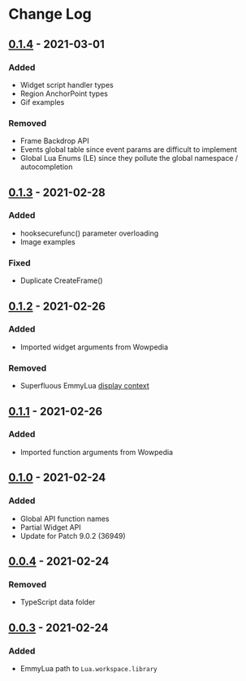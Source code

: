 # Change Log

## [0.1.4] - 2021-03-01
### Added
- Widget script handler types
- Region AnchorPoint types
- Gif examples

### Removed
- Frame Backdrop API
- Events global table since event params are difficult to implement
- Global Lua Enums (LE) since they pollute the global namespace / autocompletion

## [0.1.3] - 2021-02-28
### Added
- hooksecurefunc() parameter overloading
- Image examples

### Fixed
- Duplicate CreateFrame()

## [0.1.2] - 2021-02-26
### Added
- Imported widget arguments from Wowpedia

### Removed
- Superfluous EmmyLua [display context](https://github.com/sumneko/lua-language-server/issues/202)

## [0.1.1] - 2021-02-26
### Added
- Imported function arguments from Wowpedia

## [0.1.0] - 2021-02-24
### Added
- Global API function names
- Partial Widget API
- Update for Patch 9.0.2 (36949)

## [0.0.4] - 2021-02-24
### Removed
- TypeScript data folder

## [0.0.3] - 2021-02-24
### Added
- EmmyLua path to `Lua.workspace.library`

[0.1.4]: https://github.com/Ketho/vscode-wow-api/releases/tag/v0.1.4
[0.1.3]: https://github.com/Ketho/vscode-wow-api/releases/tag/v0.1.3
[0.1.2]: https://github.com/Ketho/vscode-wow-api/releases/tag/v0.1.2
[0.1.1]: https://github.com/Ketho/vscode-wow-api/releases/tag/v0.1.1
[0.1.0]: https://github.com/Ketho/vscode-wow-api/releases/tag/v0.1.0
[0.0.4]: https://github.com/Ketho/vscode-wow-api/releases/tag/v0.0.4
[0.0.3]: https://github.com/Ketho/vscode-wow-api/releases/tag/v0.0.3
